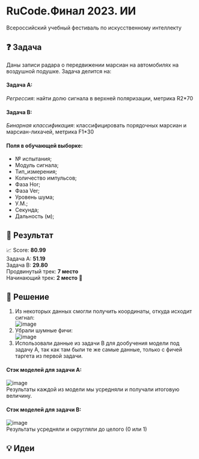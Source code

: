 # RuCode.Финал 2023. ИИ
Всероссийский учебный фестиваль по искусственному интеллекту
## ❓ Задача
Даны записи радара о передвижении марсиан на автомобилях на воздушной подушке. Задача делится на:
#### Задача А:
*Регрессия*: найти долю сигнала в верхней поляризации, метрика R2*70
#### Задача B:
*Бинарная классификация*: классифицировать порядочных марсиан и марсиан-лихачей, метрика F1*30</br>
#### Поля в обучающей выборке:
* № испытания;
* Модуль сигнала;
* Тип_измерения;
* Количество импульсов;
* Фаза Hor;
* Фаза Ver;
* Уровень шума;
* У.М.;
* Секунда;
* Дальность (м);
## :tada: Результат
:chart_with_upwards_trend: Score: **80.99**</br>
Задача А: **51.19**</br>
Задача B: **29.80**</br>
Продвинутый трек: **7 место**</br>
Начинающий трек: **2 место** 🥈</br>
## :memo: Решение
1. Из некоторых данных смогли получить координаты, откуда исходит сигнал:</br>
![image](https://github.com/daniil-dushenev/rucode2023/assets/44606552/97cd7d72-a319-4750-bb98-aa708536bdb3)
2. Убрали шумные фичи:</br>
![image](https://github.com/daniil-dushenev/rucode2023/assets/44606552/0293dd89-350f-4581-8d99-cbf819362153)
3. Использовали данные из задачи B для дообучения модели под задачу А, так как там были те же самые данные, только с фичей таргета из первой задачи.</br>
#### Стэк моделей для задачи А:</br>
![image](https://github.com/daniil-dushenev/rucode2023/assets/44606552/72741c4b-0473-4231-9c4e-7f284a3211ed)
</br>
Результаты каждой из модели мы усредняли и получали итоговую величину.
#### Стэк моделей для задачи B:</br>
![image](https://github.com/daniil-dushenev/rucode2023/assets/44606552/3be04182-d562-4f2e-9ba4-94bfe36997ee)
</br>
Результаты усредняли и округляли до целого (0 или 1)
## :bulb: Идеи
